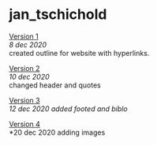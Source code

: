 jan_tschichold
================
[Version 1](https://leanderixd.github.io/jan_tschichold/jan_tschichold-one.html)   
*8 dec 2020*  
created outline for website with hyperlinks.

[Version 2](https://leanderixd.github.io/jan_tschichold/jan_tschichold-two.html)   
*10 dec 2020*  
changed header and quotes

[Version 3](https://leanderixd.github.io/jan_tschichold/jan_tschichold-three.html)   
*12 dec 2020 
added footed and biblo*  

[Version 4](https://leanderixd.github.io/jan_tschichold/jan_tschichold-four.html)   
*20 dec 2020 
adding images

